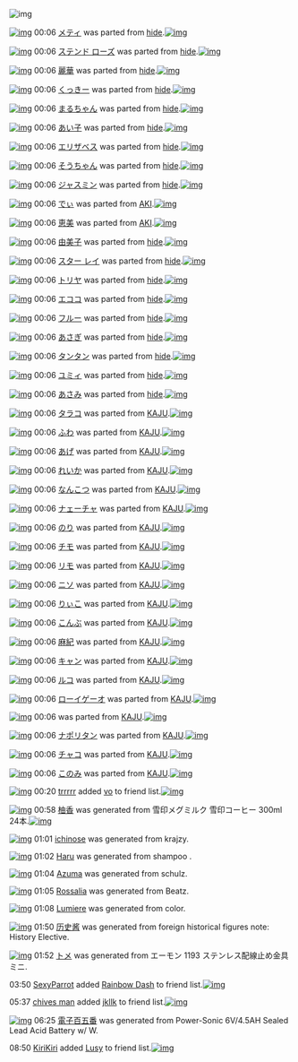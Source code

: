 ![img](http://gdrive-cdn.herokuapp.com/537b65a5bc09f0000721dda7/512px-barcode.png)

[![img](http://www.deviantsart.com/377funa.png)](http://www.barcodekanojo.com/kanojo/651712/%E3%83%A1%E3%83%86%E3%82%A3) 00:06 [メティ](http://www.barcodekanojo.com/kanojo/651712/%E3%83%A1%E3%83%86%E3%82%A3) was parted from [hide](http://www.barcodekanojo.com/kanojo/651712/%E3%83%A1%E3%83%86%E3%82%A3).[![img](http://www.deviantsart.com/2h2srgd.jpeg)](http://www.barcodekanojo.com/user/16761/hide) 

[![img](http://www.deviantsart.com/12pkdfd.png)](http://www.barcodekanojo.com/kanojo/691776/%E3%82%B9%E3%83%86%E3%83%B3%E3%83%89%20%E3%83%AD%E3%83%BC%E3%82%BA) 00:06 [ステンド ローズ](http://www.barcodekanojo.com/kanojo/691776/%E3%82%B9%E3%83%86%E3%83%B3%E3%83%89%20%E3%83%AD%E3%83%BC%E3%82%BA) was parted from [hide](http://www.barcodekanojo.com/kanojo/691776/%E3%82%B9%E3%83%86%E3%83%B3%E3%83%89%20%E3%83%AD%E3%83%BC%E3%82%BA).[![img](http://www.deviantsart.com/2h2srgd.jpeg)](http://www.barcodekanojo.com/user/16761/hide) 

[![img](http://www.deviantsart.com/38na9nl.png)](http://www.barcodekanojo.com/kanojo/2690733/%E9%BA%97%E8%8F%AF) 00:06 [麗華](http://www.barcodekanojo.com/kanojo/2690733/%E9%BA%97%E8%8F%AF) was parted from [hide](http://www.barcodekanojo.com/kanojo/2690733/%E9%BA%97%E8%8F%AF).[![img](http://www.deviantsart.com/2h2srgd.jpeg)](http://www.barcodekanojo.com/user/16761/hide) 

[![img](http://www.deviantsart.com/bjuf46.png)](http://www.barcodekanojo.com/kanojo/43351/%E3%81%8F%E3%81%A3%E3%81%8D%E3%83%BC) 00:06 [くっきー](http://www.barcodekanojo.com/kanojo/43351/%E3%81%8F%E3%81%A3%E3%81%8D%E3%83%BC) was parted from [hide](http://www.barcodekanojo.com/kanojo/43351/%E3%81%8F%E3%81%A3%E3%81%8D%E3%83%BC).[![img](http://www.deviantsart.com/2h2srgd.jpeg)](http://www.barcodekanojo.com/user/16761/hide) 

[![img](http://www.deviantsart.com/tq7f98.png)](http://www.barcodekanojo.com/kanojo/227653/%E3%81%BE%E3%82%8B%E3%81%A1%E3%82%83%E3%82%93) 00:06 [まるちゃん](http://www.barcodekanojo.com/kanojo/227653/%E3%81%BE%E3%82%8B%E3%81%A1%E3%82%83%E3%82%93) was parted from [hide](http://www.barcodekanojo.com/kanojo/227653/%E3%81%BE%E3%82%8B%E3%81%A1%E3%82%83%E3%82%93).[![img](http://www.deviantsart.com/2h2srgd.jpeg)](http://www.barcodekanojo.com/user/16761/hide) 

[![img](http://www.deviantsart.com/egjj8i.png)](http://www.barcodekanojo.com/kanojo/1455678/%E3%81%82%E3%81%84%E5%AD%90) 00:06 [あい子](http://www.barcodekanojo.com/kanojo/1455678/%E3%81%82%E3%81%84%E5%AD%90) was parted from [hide](http://www.barcodekanojo.com/kanojo/1455678/%E3%81%82%E3%81%84%E5%AD%90).[![img](http://www.deviantsart.com/2h2srgd.jpeg)](http://www.barcodekanojo.com/user/16761/hide) 

[![img](http://www.deviantsart.com/1j4duh9.png)](http://www.barcodekanojo.com/kanojo/1512739/%E3%82%A8%E3%83%AA%E3%82%B6%E3%83%99%E3%82%B9) 00:06 [エリザベス](http://www.barcodekanojo.com/kanojo/1512739/%E3%82%A8%E3%83%AA%E3%82%B6%E3%83%99%E3%82%B9) was parted from [hide](http://www.barcodekanojo.com/kanojo/1512739/%E3%82%A8%E3%83%AA%E3%82%B6%E3%83%99%E3%82%B9).[![img](http://www.deviantsart.com/2h2srgd.jpeg)](http://www.barcodekanojo.com/user/16761/hide) 

[![img](http://www.deviantsart.com/1448pg.png)](http://www.barcodekanojo.com/kanojo/1018996/%E3%81%9D%E3%81%86%E3%81%A1%E3%82%83%E3%82%93) 00:06 [そうちゃん](http://www.barcodekanojo.com/kanojo/1018996/%E3%81%9D%E3%81%86%E3%81%A1%E3%82%83%E3%82%93) was parted from [hide](http://www.barcodekanojo.com/kanojo/1018996/%E3%81%9D%E3%81%86%E3%81%A1%E3%82%83%E3%82%93).[![img](http://www.deviantsart.com/2h2srgd.jpeg)](http://www.barcodekanojo.com/user/16761/hide) 

[![img](http://www.deviantsart.com/26pgfjg.png)](http://www.barcodekanojo.com/kanojo/1719200/%E3%82%B8%E3%83%A3%E3%82%B9%E3%83%9F%E3%83%B3) 00:06 [ジャスミン](http://www.barcodekanojo.com/kanojo/1719200/%E3%82%B8%E3%83%A3%E3%82%B9%E3%83%9F%E3%83%B3) was parted from [hide](http://www.barcodekanojo.com/kanojo/1719200/%E3%82%B8%E3%83%A3%E3%82%B9%E3%83%9F%E3%83%B3).[![img](http://www.deviantsart.com/2h2srgd.jpeg)](http://www.barcodekanojo.com/user/16761/hide) 

[![img](http://www.deviantsart.com/3vj74pv.png)](http://www.barcodekanojo.com/kanojo/10793/%E3%81%A7%E3%81%83) 00:06 [でぃ](http://www.barcodekanojo.com/kanojo/10793/%E3%81%A7%E3%81%83) was parted from [AKI](http://www.barcodekanojo.com/kanojo/10793/%E3%81%A7%E3%81%83).[![img](http://www.deviantsart.com/1kc30mi.jpeg)](http://www.barcodekanojo.com/user/29842/AKI) 

[![img](http://www.deviantsart.com/1271jpt.png)](http://www.barcodekanojo.com/kanojo/15942/%E6%81%B5%E7%BE%8E) 00:06 [恵美](http://www.barcodekanojo.com/kanojo/15942/%E6%81%B5%E7%BE%8E) was parted from [AKI](http://www.barcodekanojo.com/kanojo/15942/%E6%81%B5%E7%BE%8E).[![img](http://www.deviantsart.com/1kc30mi.jpeg)](http://www.barcodekanojo.com/user/29842/AKI) 

[![img](http://www.deviantsart.com/pd3sok.png)](http://www.barcodekanojo.com/kanojo/766764/%E7%94%B1%E7%BE%8E%E5%AD%90) 00:06 [由美子](http://www.barcodekanojo.com/kanojo/766764/%E7%94%B1%E7%BE%8E%E5%AD%90) was parted from [hide](http://www.barcodekanojo.com/kanojo/766764/%E7%94%B1%E7%BE%8E%E5%AD%90).[![img](http://www.deviantsart.com/2h2srgd.jpeg)](http://www.barcodekanojo.com/user/16761/hide) 

[![img](http://www.deviantsart.com/2u8caep.png)](http://www.barcodekanojo.com/kanojo/686019/%E3%82%B9%E3%82%BF%E3%83%BC%20%E3%83%AC%E3%82%A4) 00:06 [スター レイ](http://www.barcodekanojo.com/kanojo/686019/%E3%82%B9%E3%82%BF%E3%83%BC%20%E3%83%AC%E3%82%A4) was parted from [hide](http://www.barcodekanojo.com/kanojo/686019/%E3%82%B9%E3%82%BF%E3%83%BC%20%E3%83%AC%E3%82%A4).[![img](http://www.deviantsart.com/2h2srgd.jpeg)](http://www.barcodekanojo.com/user/16761/hide) 

[![img](http://www.deviantsart.com/3e97mj9.png)](http://www.barcodekanojo.com/kanojo/2856606/%E3%83%88%E3%83%AA%E3%83%A4) 00:06 [トリヤ](http://www.barcodekanojo.com/kanojo/2856606/%E3%83%88%E3%83%AA%E3%83%A4) was parted from [hide](http://www.barcodekanojo.com/kanojo/2856606/%E3%83%88%E3%83%AA%E3%83%A4).[![img](http://www.deviantsart.com/2h2srgd.jpeg)](http://www.barcodekanojo.com/user/16761/hide) 

[![img](http://www.deviantsart.com/11j1mqs.png)](http://www.barcodekanojo.com/kanojo/651777/%E3%82%A8%E3%82%B3%E3%82%B3) 00:06 [エココ](http://www.barcodekanojo.com/kanojo/651777/%E3%82%A8%E3%82%B3%E3%82%B3) was parted from [hide](http://www.barcodekanojo.com/kanojo/651777/%E3%82%A8%E3%82%B3%E3%82%B3).[![img](http://www.deviantsart.com/2h2srgd.jpeg)](http://www.barcodekanojo.com/user/16761/hide) 

[![img](http://www.deviantsart.com/3knt2e5.png)](http://www.barcodekanojo.com/kanojo/600703/%E3%83%95%E3%83%AB%E3%83%BC) 00:06 [フルー](http://www.barcodekanojo.com/kanojo/600703/%E3%83%95%E3%83%AB%E3%83%BC) was parted from [hide](http://www.barcodekanojo.com/kanojo/600703/%E3%83%95%E3%83%AB%E3%83%BC).[![img](http://www.deviantsart.com/2h2srgd.jpeg)](http://www.barcodekanojo.com/user/16761/hide) 

[![img](http://www.deviantsart.com/2iq5apa.png)](http://www.barcodekanojo.com/kanojo/632739/%E3%81%82%E3%81%95%E3%81%8E) 00:06 [あさぎ](http://www.barcodekanojo.com/kanojo/632739/%E3%81%82%E3%81%95%E3%81%8E) was parted from [hide](http://www.barcodekanojo.com/kanojo/632739/%E3%81%82%E3%81%95%E3%81%8E).[![img](http://www.deviantsart.com/2h2srgd.jpeg)](http://www.barcodekanojo.com/user/16761/hide) 

[![img](http://www.deviantsart.com/1gl43s5.png)](http://www.barcodekanojo.com/kanojo/14105/%E3%82%BF%E3%83%B3%E3%82%BF%E3%83%B3) 00:06 [タンタン](http://www.barcodekanojo.com/kanojo/14105/%E3%82%BF%E3%83%B3%E3%82%BF%E3%83%B3) was parted from [hide](http://www.barcodekanojo.com/kanojo/14105/%E3%82%BF%E3%83%B3%E3%82%BF%E3%83%B3).[![img](http://www.deviantsart.com/2h2srgd.jpeg)](http://www.barcodekanojo.com/user/16761/hide) 

[![img](http://www.deviantsart.com/3fm6gfm.png)](http://www.barcodekanojo.com/kanojo/564054/%E3%83%A6%E3%83%9F%E3%82%A3) 00:06 [ユミィ](http://www.barcodekanojo.com/kanojo/564054/%E3%83%A6%E3%83%9F%E3%82%A3) was parted from [hide](http://www.barcodekanojo.com/kanojo/564054/%E3%83%A6%E3%83%9F%E3%82%A3).[![img](http://www.deviantsart.com/2h2srgd.jpeg)](http://www.barcodekanojo.com/user/16761/hide) 

[![img](http://www.deviantsart.com/2e6h5gh.png)](http://www.barcodekanojo.com/kanojo/530627/%E3%81%82%E3%81%95%E3%81%BF) 00:06 [あさみ](http://www.barcodekanojo.com/kanojo/530627/%E3%81%82%E3%81%95%E3%81%BF) was parted from [hide](http://www.barcodekanojo.com/kanojo/530627/%E3%81%82%E3%81%95%E3%81%BF).[![img](http://www.deviantsart.com/2h2srgd.jpeg)](http://www.barcodekanojo.com/user/16761/hide) 

[![img](http://www.deviantsart.com/23v7fb.png)](http://www.barcodekanojo.com/kanojo/3055541/%E3%82%BF%E3%83%A9%E3%82%B3) 00:06 [タラコ](http://www.barcodekanojo.com/kanojo/3055541/%E3%82%BF%E3%83%A9%E3%82%B3) was parted from [KAJU](http://www.barcodekanojo.com/kanojo/3055541/%E3%82%BF%E3%83%A9%E3%82%B3).[![img](http://www.deviantsart.com/2dqd8nq.jpeg)](http://www.barcodekanojo.com/user/273454/KAJU) 

[![img](http://www.deviantsart.com/3qmdju8.png)](http://www.barcodekanojo.com/kanojo/3050769/%E3%81%B5%E3%82%8F) 00:06 [ふわ](http://www.barcodekanojo.com/kanojo/3050769/%E3%81%B5%E3%82%8F) was parted from [KAJU](http://www.barcodekanojo.com/kanojo/3050769/%E3%81%B5%E3%82%8F).[![img](http://www.deviantsart.com/2dqd8nq.jpeg)](http://www.barcodekanojo.com/user/273454/KAJU) 

[![img](http://www.deviantsart.com/17dbonp.png)](http://www.barcodekanojo.com/kanojo/3058946/%E3%81%82%E3%81%92) 00:06 [あげ](http://www.barcodekanojo.com/kanojo/3058946/%E3%81%82%E3%81%92) was parted from [KAJU](http://www.barcodekanojo.com/kanojo/3058946/%E3%81%82%E3%81%92).[![img](http://www.deviantsart.com/2dqd8nq.jpeg)](http://www.barcodekanojo.com/user/273454/KAJU) 

[![img](http://www.deviantsart.com/2limpta.png)](http://www.barcodekanojo.com/kanojo/3060817/%E3%82%8C%E3%81%84%E3%81%8B) 00:06 [れいか](http://www.barcodekanojo.com/kanojo/3060817/%E3%82%8C%E3%81%84%E3%81%8B) was parted from [KAJU](http://www.barcodekanojo.com/kanojo/3060817/%E3%82%8C%E3%81%84%E3%81%8B).[![img](http://www.deviantsart.com/2dqd8nq.jpeg)](http://www.barcodekanojo.com/user/273454/KAJU) 

[![img](http://www.deviantsart.com/2n1lifi.png)](http://www.barcodekanojo.com/kanojo/3040536/%E3%81%AA%E3%82%93%E3%81%93%E3%81%A4) 00:06 [なんこつ](http://www.barcodekanojo.com/kanojo/3040536/%E3%81%AA%E3%82%93%E3%81%93%E3%81%A4) was parted from [KAJU](http://www.barcodekanojo.com/kanojo/3040536/%E3%81%AA%E3%82%93%E3%81%93%E3%81%A4).[![img](http://www.deviantsart.com/2dqd8nq.jpeg)](http://www.barcodekanojo.com/user/273454/KAJU) 

[![img](http://www.deviantsart.com/qmkre3.png)](http://www.barcodekanojo.com/kanojo/3039592/%E3%83%8A%E3%82%A7%E3%83%BC%E3%83%81%E3%83%A3) 00:06 [ナェーチャ](http://www.barcodekanojo.com/kanojo/3039592/%E3%83%8A%E3%82%A7%E3%83%BC%E3%83%81%E3%83%A3) was parted from [KAJU](http://www.barcodekanojo.com/kanojo/3039592/%E3%83%8A%E3%82%A7%E3%83%BC%E3%83%81%E3%83%A3).[![img](http://www.deviantsart.com/2dqd8nq.jpeg)](http://www.barcodekanojo.com/user/273454/KAJU) 

[![img](http://www.deviantsart.com/2s73of1.png)](http://www.barcodekanojo.com/kanojo/3058947/%E3%81%AE%E3%82%8A) 00:06 [のり](http://www.barcodekanojo.com/kanojo/3058947/%E3%81%AE%E3%82%8A) was parted from [KAJU](http://www.barcodekanojo.com/kanojo/3058947/%E3%81%AE%E3%82%8A).[![img](http://www.deviantsart.com/2dqd8nq.jpeg)](http://www.barcodekanojo.com/user/273454/KAJU) 

[![img](http://www.deviantsart.com/2geane1.png)](http://www.barcodekanojo.com/kanojo/3048865/%E3%83%81%E3%83%A2) 00:06 [チモ](http://www.barcodekanojo.com/kanojo/3048865/%E3%83%81%E3%83%A2) was parted from [KAJU](http://www.barcodekanojo.com/kanojo/3048865/%E3%83%81%E3%83%A2).[![img](http://www.deviantsart.com/2dqd8nq.jpeg)](http://www.barcodekanojo.com/user/273454/KAJU) 

[![img](http://www.deviantsart.com/3212ls2.png)](http://www.barcodekanojo.com/kanojo/3039519/%E3%83%AA%E3%83%A2) 00:06 [リモ](http://www.barcodekanojo.com/kanojo/3039519/%E3%83%AA%E3%83%A2) was parted from [KAJU](http://www.barcodekanojo.com/kanojo/3039519/%E3%83%AA%E3%83%A2).[![img](http://www.deviantsart.com/2dqd8nq.jpeg)](http://www.barcodekanojo.com/user/273454/KAJU) 

[![img](http://www.deviantsart.com/fbhqhb.png)](http://www.barcodekanojo.com/kanojo/3043057/%E3%83%8B%E3%82%BD) 00:06 [ニソ](http://www.barcodekanojo.com/kanojo/3043057/%E3%83%8B%E3%82%BD) was parted from [KAJU](http://www.barcodekanojo.com/kanojo/3043057/%E3%83%8B%E3%82%BD).[![img](http://www.deviantsart.com/2dqd8nq.jpeg)](http://www.barcodekanojo.com/user/273454/KAJU) 

[![img](http://www.deviantsart.com/1irkhhe.png)](http://www.barcodekanojo.com/kanojo/3047032/%E3%82%8A%E3%81%83%E3%81%93) 00:06 [りぃこ](http://www.barcodekanojo.com/kanojo/3047032/%E3%82%8A%E3%81%83%E3%81%93) was parted from [KAJU](http://www.barcodekanojo.com/kanojo/3047032/%E3%82%8A%E3%81%83%E3%81%93).[![img](http://www.deviantsart.com/2dqd8nq.jpeg)](http://www.barcodekanojo.com/user/273454/KAJU) 

[![img](http://www.deviantsart.com/sm9aic.png)](http://www.barcodekanojo.com/kanojo/3060820/%E3%81%93%E3%82%93%E3%81%B6) 00:06 [こんぶ](http://www.barcodekanojo.com/kanojo/3060820/%E3%81%93%E3%82%93%E3%81%B6) was parted from [KAJU](http://www.barcodekanojo.com/kanojo/3060820/%E3%81%93%E3%82%93%E3%81%B6).[![img](http://www.deviantsart.com/2dqd8nq.jpeg)](http://www.barcodekanojo.com/user/273454/KAJU) 

[![img](http://www.deviantsart.com/3j9vjns.png)](http://www.barcodekanojo.com/kanojo/3038001/%E9%BA%BB%E7%B4%80) 00:06 [麻紀](http://www.barcodekanojo.com/kanojo/3038001/%E9%BA%BB%E7%B4%80) was parted from [KAJU](http://www.barcodekanojo.com/kanojo/3038001/%E9%BA%BB%E7%B4%80).[![img](http://www.deviantsart.com/2dqd8nq.jpeg)](http://www.barcodekanojo.com/user/273454/KAJU) 

[![img](http://www.deviantsart.com/mi5v48.png)](http://www.barcodekanojo.com/kanojo/3060141/%E3%82%AD%E3%83%A3%E3%83%B3) 00:06 [キャン](http://www.barcodekanojo.com/kanojo/3060141/%E3%82%AD%E3%83%A3%E3%83%B3) was parted from [KAJU](http://www.barcodekanojo.com/kanojo/3060141/%E3%82%AD%E3%83%A3%E3%83%B3).[![img](http://www.deviantsart.com/2dqd8nq.jpeg)](http://www.barcodekanojo.com/user/273454/KAJU) 

[![img](http://www.deviantsart.com/346ka0u.png)](http://www.barcodekanojo.com/kanojo/3047804/%E3%83%AB%E3%82%B3) 00:06 [ルコ](http://www.barcodekanojo.com/kanojo/3047804/%E3%83%AB%E3%82%B3) was parted from [KAJU](http://www.barcodekanojo.com/kanojo/3047804/%E3%83%AB%E3%82%B3).[![img](http://www.deviantsart.com/2dqd8nq.jpeg)](http://www.barcodekanojo.com/user/273454/KAJU) 

[![img](http://www.deviantsart.com/32ou4it.png)](http://www.barcodekanojo.com/kanojo/2935340/%E3%83%AD%E3%83%BC%E3%82%A4%E3%82%B2%E3%83%BC%E3%82%AA) 00:06 [ローイゲーオ](http://www.barcodekanojo.com/kanojo/2935340/%E3%83%AD%E3%83%BC%E3%82%A4%E3%82%B2%E3%83%BC%E3%82%AA) was parted from [KAJU](http://www.barcodekanojo.com/kanojo/2935340/%E3%83%AD%E3%83%BC%E3%82%A4%E3%82%B2%E3%83%BC%E3%82%AA).[![img](http://www.deviantsart.com/2dqd8nq.jpeg)](http://www.barcodekanojo.com/user/273454/KAJU) 

[![img](http://www.deviantsart.com/31k3ulu.png)](http://www.barcodekanojo.com/kanojo/2935235/%20) 00:06 [ ](http://www.barcodekanojo.com/kanojo/2935235/%20) was parted from [KAJU](http://www.barcodekanojo.com/kanojo/2935235/%20).[![img](http://www.deviantsart.com/2dqd8nq.jpeg)](http://www.barcodekanojo.com/user/273454/KAJU) 

[![img](http://www.deviantsart.com/1v6aidp.png)](http://www.barcodekanojo.com/kanojo/2939781/%E3%83%8A%E3%83%9D%E3%83%AA%E3%82%BF%E3%83%B3) 00:06 [ナポリタン](http://www.barcodekanojo.com/kanojo/2939781/%E3%83%8A%E3%83%9D%E3%83%AA%E3%82%BF%E3%83%B3) was parted from [KAJU](http://www.barcodekanojo.com/kanojo/2939781/%E3%83%8A%E3%83%9D%E3%83%AA%E3%82%BF%E3%83%B3).[![img](http://www.deviantsart.com/2dqd8nq.jpeg)](http://www.barcodekanojo.com/user/273454/KAJU) 

[![img](http://www.deviantsart.com/2t71omv.png)](http://www.barcodekanojo.com/kanojo/2277608/%E3%83%81%E3%83%A3%E3%82%B3) 00:06 [チャコ](http://www.barcodekanojo.com/kanojo/2277608/%E3%83%81%E3%83%A3%E3%82%B3) was parted from [KAJU](http://www.barcodekanojo.com/kanojo/2277608/%E3%83%81%E3%83%A3%E3%82%B3).[![img](http://www.deviantsart.com/2dqd8nq.jpeg)](http://www.barcodekanojo.com/user/273454/KAJU) 

[![img](http://www.deviantsart.com/52rkja.png)](http://www.barcodekanojo.com/kanojo/2089430/%E3%81%93%E3%81%AE%E3%81%BF) 00:06 [このみ](http://www.barcodekanojo.com/kanojo/2089430/%E3%81%93%E3%81%AE%E3%81%BF) was parted from [KAJU](http://www.barcodekanojo.com/kanojo/2089430/%E3%81%93%E3%81%AE%E3%81%BF).[![img](http://www.deviantsart.com/2dqd8nq.jpeg)](http://www.barcodekanojo.com/user/273454/KAJU) 

[![img](http://www.deviantsart.com/2pnp6l0.jpeg)](http://www.barcodekanojo.com/user/492638/trrrrr) 00:20 [trrrrr](http://www.barcodekanojo.com/user/492638/trrrrr) added [vo](http://www.barcodekanojo.com/kanojo/2605253/vo) to friend list.[![img](http://www.deviantsart.com/2bge3ev.png)](http://www.barcodekanojo.com/kanojo/2605253/vo) 

[![img](http://www.deviantsart.com/1r69fpq.png)](http://www.barcodekanojo.com/kanojo/3192062/%E6%9F%9A%E9%A6%99) 00:58 [柚香](http://www.barcodekanojo.com/kanojo/3192062/%E6%9F%9A%E9%A6%99) was generated from 雪印メグミルク 雪印コーヒー 300ml 24本.[![img](http://www.deviantsart.com/1qg5d2u.jpeg)](http://www.barcodekanojo.com/product_images/barcode/3812482/1422115047/50x50x,PE9,P9B,PAA,PE5,P8D,PB0,PE3,P83,PA1,PE3,P82,PB0,PE3,P83,P9F,PE3,P83,PAB,PE3,P82,PAF,P20,PE9,P9B,PAA,PE5,P8D,PB0,PE3,P82,PB3,PE3,P83,PBC,PE3,P83,P92,PE3,P83,PBC,P20300ml,P2024,PE6,P9C,PAC.jpg,qw=88,ah=88.pagespeed.ic.d-CU3mk6Fg.jpg) 

[![img](http://www.deviantsart.com/ias288.png)](http://www.barcodekanojo.com/kanojo/3192063/ichinose) 01:01 [ichinose](http://www.barcodekanojo.com/kanojo/3192063/ichinose) was generated from krajzy.

[![img](http://www.deviantsart.com/17shegb.png)](http://www.barcodekanojo.com/kanojo/3192064/Haru) 01:02 [Haru](http://www.barcodekanojo.com/kanojo/3192064/Haru) was generated from shampoo .

[![img](http://www.deviantsart.com/20fth4d.png)](http://www.barcodekanojo.com/kanojo/3192065/Azuma) 01:04 [Azuma](http://www.barcodekanojo.com/kanojo/3192065/Azuma) was generated from schulz.

[![img](http://www.deviantsart.com/3jueik.png)](http://www.barcodekanojo.com/kanojo/3192066/Rossalia) 01:05 [Rossalia](http://www.barcodekanojo.com/kanojo/3192066/Rossalia) was generated from Beatz.

[![img](http://www.deviantsart.com/557fof.png)](http://www.barcodekanojo.com/kanojo/3192067/Lumiere) 01:08 [Lumiere](http://www.barcodekanojo.com/kanojo/3192067/Lumiere) was generated from color.

[![img](http://www.deviantsart.com/31b6vj1.png)](http://www.barcodekanojo.com/kanojo/3192068/%E5%8E%86%E5%8F%B2%E9%85%B1) 01:50 [历史酱](http://www.barcodekanojo.com/kanojo/3192068/%E5%8E%86%E5%8F%B2%E9%85%B1) was generated from foreign historical figures note: History Elective.

[![img](http://www.deviantsart.com/1oak92i.png)](http://www.barcodekanojo.com/kanojo/3192069/%E3%83%88%E3%83%A1) 01:52 [トメ](http://www.barcodekanojo.com/kanojo/3192069/%E3%83%88%E3%83%A1) was generated from エーモン 1193 ステンレス配線止め金具ミニ.

03:50 [SexyParrot](http://www.barcodekanojo.com/user/499859/SexyParrot) added [Rainbow Dash](http://www.barcodekanojo.com/kanojo/2525984/Rainbow%20Dash) to friend list.[![img](http://www.deviantsart.com/3u0b3m9.png)](http://www.barcodekanojo.com/kanojo/2525984/Rainbow%20Dash) 

05:37 [chives man](http://www.barcodekanojo.com/user/499860/chives%20man) added [jkllk](http://www.barcodekanojo.com/kanojo/2399749/jkllk) to friend list.[![img](http://www.deviantsart.com/3fo026q.png)](http://www.barcodekanojo.com/kanojo/2399749/jkllk) 

[![img](http://www.deviantsart.com/21sifbu.png)](http://www.barcodekanojo.com/kanojo/3192070/%E9%9B%BB%E5%AD%90%E7%99%BE%E4%BA%94%E7%95%AA) 06:25 [電子百五番](http://www.barcodekanojo.com/kanojo/3192070/%E9%9B%BB%E5%AD%90%E7%99%BE%E4%BA%94%E7%95%AA) was generated from Power-Sonic 6V/4.5AH Sealed Lead Acid Battery w/ W.

08:50 [KiriKiri](http://www.barcodekanojo.com/user/499670/KiriKiri) added [Lusy](http://www.barcodekanojo.com/kanojo/2507476/Lusy) to friend list.[![img](http://www.deviantsart.com/vti6sp.png)](http://www.barcodekanojo.com/kanojo/2507476/Lusy) 

